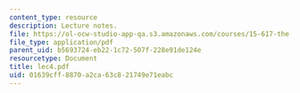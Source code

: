 ```yaml
---
content_type: resource
description: Lecture notes.
file: https://ol-ocw-studio-app-qa.s3.amazonaws.com/courses/15-617-the-law-of-corporate-finance-and-financial-markets-spring-2004/01639cff8870a2ca63c821749e71eabc_lec4.pdf
file_type: application/pdf
parent_uid: b5693724-eb22-1c72-507f-228e91de124e
resourcetype: Document
title: lec4.pdf
uid: 01639cff-8870-a2ca-63c8-21749e71eabc
---
```

